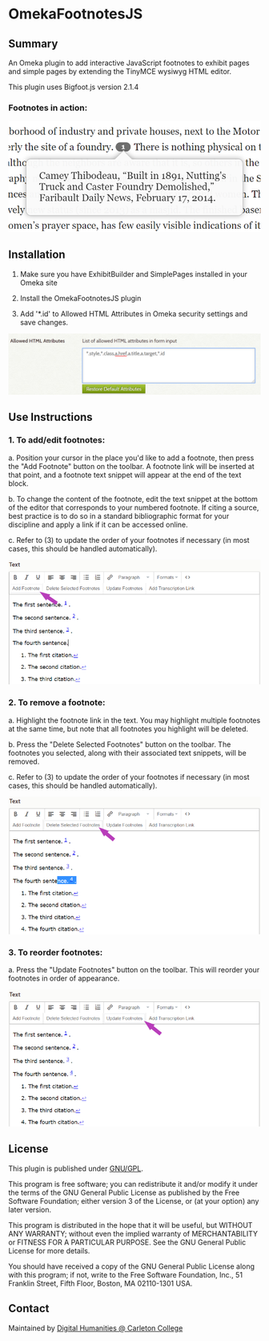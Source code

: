 # OmekaFootnotesJS

## Summary

An Omeka plugin to add interactive JavaScript footnotes to exhibit pages and simple pages by extending the TinyMCE wysiwyg HTML editor.

This plugin uses Bigfoot.js version 2.1.4

### Footnotes in action:

![Footnote being activated](https://github.com/DigitalCarleton/OmekaFootnotesJS/raw/master/images/footnote-in-action.png)

## Installation

1. Make sure you have ExhibitBuilder and SimplePages installed in your Omeka site

2. Install the OmekaFootnotesJS plugin

3. Add '*.id' to Allowed HTML Attributes in Omeka security settings and save changes.

![Add *.id to allowed HTML Attributes field](https://github.com/DigitalCarleton/OmekaFootnotesJS/raw/master/images/security-settings.png)


## Use Instructions


### 1. To add/edit footnotes:

a. Position your cursor in the place you'd like to add a footnote, then press the "Add Footnote" button on the toolbar. A footnote link will be inserted at that point, and a footnote text snippet will appear at the end of the text block.
   
b. To change the content of the footnote, edit the text snippet at the bottom of the editor that corresponds to your numbered footnote. If citing a source, best practice is to do so in a standard bibliographic format for your discipline and apply a link if it can be accessed online.
   
c. Refer to (3) to update the order of your footnotes if necessary (in most cases, this should be handled automatically).

![Add Footnote Image](https://github.com/DigitalCarleton/OmekaFootnotesJS/raw/master/images/TinyMCEMod_AddFootnote-Edit.png)



### 2. To remove a footnote:
   
a. Highlight the footnote link in the text. You may highlight multiple footnotes at the same time, but note that all footnotes you highlight will be deleted.
   
b. Press the "Delete Selected Footnotes" button on the toolbar. The footnotes you selected, along with their associated text snippets, will be removed.
   
c. Refer to (3) to update the order of your footnotes if necessary (in most cases, this should be handled automatically).

![Delete Footnote Image](https://github.com/DigitalCarleton/OmekaFootnotesJS/raw/master/images/TinyMCEMod_DeleteFootnotes-Edit.png)


### 3. To reorder footnotes:
  
a. Press the "Update Footnotes" button on the toolbar. This will reorder your footnotes in order of appearance.

![Update Footnote Image](https://github.com/DigitalCarleton/OmekaFootnotesJS/raw/master/images/TinyMCEMod_UpdateFootnotes-Edit.png)


## License

This plugin is published under [GNU/GPL](https://www.gnu.org/licenses/gpl-3.0.html).

This program is free software; you can redistribute it and/or modify it under the terms of the GNU General Public License as published by the Free Software Foundation; either version 3 of the License, or (at your option) any later version.

This program is distributed in the hope that it will be useful, but WITHOUT ANY WARRANTY; without even the implied warranty of MERCHANTABILITY or FITNESS FOR A PARTICULAR PURPOSE. See the GNU General Public License for more details.

You should have received a copy of the GNU General Public License along with this program; if not, write to the Free Software Foundation, Inc., 51 Franklin Street, Fifth Floor, Boston, MA 02110-1301 USA.


## Contact

Maintained by [Digital Humanities @ Carleton College](https://www.carleton.edu/digital-humanities/)
